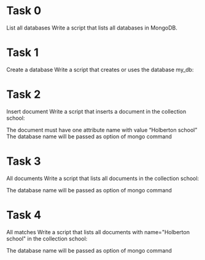 # Task 0

List all databases
Write a script that lists all databases in MongoDB.

# Task 1

Create a database
Write a script that creates or uses the database my_db:

# Task 2

Insert document
Write a script that inserts a document in the collection school:

The document must have one attribute name with value “Holberton school”
The database name will be passed as option of mongo command

# Task 3

All documents
Write a script that lists all documents in the collection school:

The database name will be passed as option of mongo command

# Task 4

All matches
Write a script that lists all documents with name="Holberton school" in the collection school:

The database name will be passed as option of mongo command
